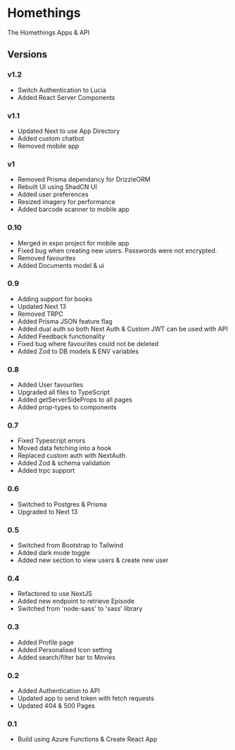 # Homethings

The Homethings Apps & API

## Versions

### v1.2

- Switch Authentication to Lucia
- Added React Server Components

### v1.1

- Updated Next to use App Directory
- Added custom chatbot
- Removed mobile app

### v1

- Removed Prisma dependancy for DrizzleORM
- Rebuilt UI using ShadCN UI
- Added user preferences
- Resized imagery for performance
- Added barcode scanner to mobile app

### 0.10

- Merged in expo project for mobile app
- Fixed bug when creating new users. Passwords were not encrypted.
- Removed favourites
- Added Documents model & ui

### 0.9

- Adding support for books
- Updated Next 13
- Removed TRPC
- Added Prisma JSON feature flag
- Added dual auth so both Next Auth & Custom JWT can be used with API
- Added Feedback functionality
- Fixed bug where favourites could not be deleted
- Added Zod to DB models & ENV variables

### 0.8

- Added User favourites
- Upgraded all files to TypeScript
- Added getServerSideProps to all pages
- Added prop-types to components

### 0.7

- Fixed Typescript errors
- Moved data fetching into a hook
- Replaced custom auth with NextAuth
- Added Zod & schema validation
- Added trpc support

### 0.6

- Switched to Postgres & Prisma
- Upgraded to Next 13

### 0.5

- Switched from Bootstrap to Tailwind
- Added dark mode toggle
- Added new section to view users & create new user

### 0.4

- Refactored to use NextJS
- Added new endpoint to retrieve Episode
- Switched from 'node-sass' to 'sass' library

### 0.3

- Added Profile page
- Added Personalised Icon setting
- Added search/filter bar to Movies

### 0.2

- Added Authentication to API
- Updated app to send token with fetch requests
- Updated 404 & 500 Pages

### 0.1

- Build using Azure Functions & Create React App
